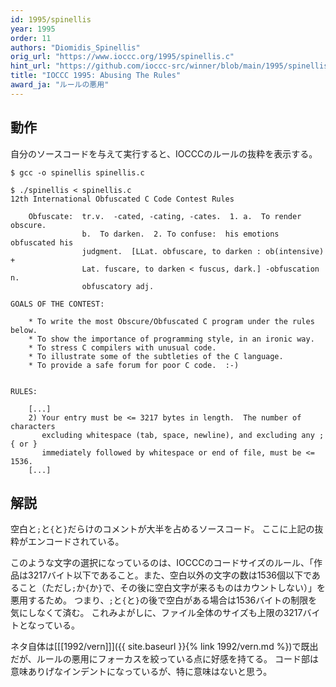 ```yaml
---
id: 1995/spinellis
year: 1995
order: 11
authors: "Diomidis_Spinellis"
orig_url: "https://www.ioccc.org/1995/spinellis.c"
hint_url: "https://github.com/ioccc-src/winner/blob/main/1995/spinellis.hint"
title: "IOCCC 1995: Abusing The Rules"
award_ja: "ルールの悪用"
---
```


## 動作

自分のソースコードを与えて実行すると、IOCCCのルールの抜粋を表示する。

```
$ gcc -o spinellis spinellis.c

$ ./spinellis < spinellis.c
12th International Obfuscated C Code Contest Rules

    Obfuscate:  tr.v.  -cated, -cating, -cates.  1. a.  To render obscure.
                b.  To darken.  2. To confuse:  his emotions obfuscated his
                judgment.  [LLat. obfuscare, to darken : ob(intensive) +
                Lat. fuscare, to darken < fuscus, dark.] -obfuscation n.
                obfuscatory adj.

GOALS OF THE CONTEST:

    * To write the most Obscure/Obfuscated C program under the rules below.
    * To show the importance of programming style, in an ironic way.
    * To stress C compilers with unusual code.
    * To illustrate some of the subtleties of the C language.
    * To provide a safe forum for poor C code.  :-)


RULES:

    [...]
    2) Your entry must be <= 3217 bytes in length.  The number of characters
       excluding whitespace (tab, space, newline), and excluding any ; { or }
       immediately followed by whitespace or end of file, must be <= 1536.
    [...]
```

## 解説

空白と`;`と`{`と`}`だらけのコメントが大半を占めるソースコード。
ここに上記の抜粋がエンコードされている。

このような文字の選択になっているのは、IOCCCのコードサイズのルール、「作品は3217バイト以下であること。また、空白以外の文字の数は1536個以下であること（ただし`;`か`{`か`}`で、その後に空白文字が来るものはカウントしない）」を悪用するため。
つまり、`;`と`{`と`}`の後で空白がある場合は1536バイトの制限を気にしなくて済む。
これみよがしに、ファイル全体のサイズも上限の3217バイトとなっている。

ネタ自体は[[[1992/vern]]]({{ site.baseurl }}{% link 1992/vern.md %})で既出だが、ルールの悪用にフォーカスを絞っている点に好感を持てる。
コード部は意味ありげなインデントになっているが、特に意味はないと思う。
